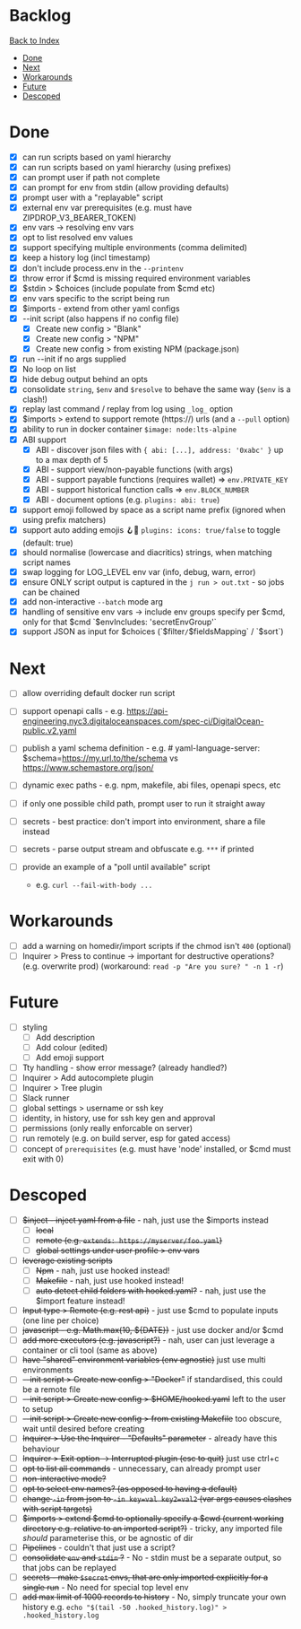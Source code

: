 # Backlog <!-- omit in toc -->

[Back to Index](README.md)

- [Done](#done)
- [Next](#next)
- [Workarounds](#workarounds)
- [Future](#future)
- [Descoped](#descoped)


# Done

- [x] can run scripts based on yaml hierarchy
- [x] can run scripts based on yaml hierarchy (using prefixes)
- [x] can prompt user if path not complete
- [x] can prompt for env from stdin (allow providing defaults)
- [x] prompt user with a "replayable" script
- [x] external env var prerequisites (e.g. must have ZIPDROP_V3_BEARER_TOKEN)
- [x] env vars -> resolving env vars
- [x] opt to list resolved env values
- [x] support specifying multiple environments (comma delimited)
- [x] keep a history log (incl timestamp)
- [x] don't include process.env in the `--printenv`
- [x] throw error if $cmd is missing required environment variables
- [x] $stdin > $choices (include populate from $cmd etc)
- [x] env vars specific to the script being run
- [x] $imports - extend from other yaml configs
- [x] --init script (also happens if no config file)
  - [x] Create new config > "Blank"
  - [x] Create new config > "NPM"
  - [x] Create new config > from existing NPM (package.json)
- [x] run --init if no args supplied
- [x] No loop on list
- [x] hide debug output behind an opts
- [x] consolidate `string`, `$env` and `$resolve` to behave the same way (`$env` is a clash!)
- [x] replay last command / replay from log using `_log_` option
- [x] $imports > extend to support remote (https://) urls (and a `--pull` option)
- [x] ability to run in docker container `$image: node:lts-alpine`
- [x] ABI support
  - [x] ABI - discover json files with `{ abi: [...], address: '0xabc' }` up to a max depth of 5
  - [x] ABI - support view/non-payable functions (with args)
  - [x] ABI - support payable functions (requires wallet) => `env.PRIVATE_KEY`
  - [x] ABI - support historical function calls => `env.BLOCK_NUMBER`
  - [x] ABI - document options (e.g. `plugins: abi: true`)
- [x] support emoji followed by space as a script name prefix (ignored when using prefix matchers)
- [x] support auto adding emojis  🪝📁 `plugins: icons: true/false` to toggle (default: true)
- [x] should normalise (lowercase and diacritics) strings, when matching script names
- [x] swap logging for LOG_LEVEL env var (info, debug, warn, error)
- [x] ensure ONLY script output is captured in the `j run > out.txt` - so jobs can be chained
- [x] add non-interactive `--batch` mode arg
- [x] handling of sensitive env vars -> include env groups specify per $cmd, only for that $cmd `$envIncludes: 'secretEnvGroup'`
- [x] support JSON as input for $choices (`$filter` / `$fieldsMapping` / `$sort`)

# Next

- [ ] allow overriding default docker run script

- [ ] support openapi calls - e.g. https://api-engineering.nyc3.digitaloceanspaces.com/spec-ci/DigitalOcean-public.v2.yaml
- [ ] publish a yaml schema definition - e.g. # yaml-language-server: $schema=https://my.url.to/the/schema vs https://www.schemastore.org/json/
  
- [ ] dynamic exec paths - e.g. npm, makefile, abi files, openapi specs, etc
- [ ] if only one possible child path, prompt user to run it straight away
- [ ] secrets - best practice: don't import into environment, share a file instead
- [ ] secrets - parse output stream and obfuscate e.g. `***` if printed

- [ ] provide an example of a "poll until available" script
  - e.g. `curl --fail-with-body ...`

# Workarounds
- [ ] add a warning on homedir/import scripts if the chmod isn't `400` (optional)
- [ ] Inquirer > Press to continue -> important for destructive operations? (e.g. overwrite prod) (workaround: `read -p "Are you sure? " -n 1 -r`)

# Future
- [ ] styling
  - [ ] Add description
  - [ ] Add colour (edited)
  - [ ] Add emoji support
- [ ] Tty handling - show error message? (already handled?)
- [ ] Inquirer > Add autocomplete plugin
- [ ] Inquirer > Tree plugin
- [ ] Slack runner
- [ ] global settings > username or ssh key
- [ ] identity, in history, use for ssh key gen and approval
- [ ] permissions (only really enforcable on server)
- [ ] run remotely (e.g. on build server, esp for gated access)
- [ ] concept of `prerequisites` (e.g. must have 'node' installed, or $cmd must exit with 0)

# Descoped
- [ ] ~~$inject - inject yaml from a file~~ - nah, just use the $imports instead
  - [ ] ~~local~~
  - [ ] ~~remote (e.g. `extends: https://myserver/foo.yaml`)~~
  - [ ] ~~global settings under user profile > env vars~~
- [ ] ~~leverage existing scripts~~
  - [ ] ~~Npm~~ - nah, just use hooked instead!
  - [ ] ~~Makefile~~ - nah, just use hooked instead!
  - [ ] ~~auto detect child folders with hooked.yaml?~~ - nah, just use the $import feature instead!
- [ ] ~~Input type > Remote (e.g. rest api)~~ - just use $cmd to populate inputs (one line per choice)
- [ ] ~~javascript - e.g. Math.max(10, ${DATE})~~ - just use docker and/or $cmd
- [ ] ~~add more executors (e.g. javascript?)~~ - nah, user can just leverage a container or cli tool (same as above)
- [ ] ~~have "shared" environment variables (env agnostic)~~ just use multi environments
- [ ] ~~--init script > Create new config > "Docker"~~ if standardised, this could be a remote file
- [ ] ~~--init script > Create new config > $HOME/hooked.yaml~~ left to the user to setup
- [ ] ~~--init script > Create new config > from existing Makefile~~ too obscure, wait until desired before creating
- [ ] ~~Inquirer > Use the Inquirer - "Defaults" parameter~~ - already have this behaviour
- [ ] ~~Inquirer > Exit option -> Interrupted plugin (esc to quit)~~ just use ctrl+c
- [ ] ~~opt to list all commands~~ - unnecessary, can already prompt user
- [ ] ~~non-interactive mode?~~
- [ ] ~~opt to select env names? (as opposed to having a default)~~
- [ ] ~~change `-in` from json to `-in key=val key2=val2` (var args causes clashes with script targets)~~
- [ ] ~~$imports > extend $cmd to optionally specify a $cwd (current working directory e.g. relative to an imported script?)~~ - tricky, any imported file *should* parameterise this, or be agnostic of dir
- [ ] ~~Pipelines~~ - couldn't that just use a script?
- [ ] ~~consolidate `env` and `stdin` ?~~ - No - stdin must be a separate output, so that jobs can be replayed
- [ ] ~~secrets - make `$secret` envs, that are only imported explicitly for a single run~~ - No need for special top level env
- [ ] ~~add max limit of 1000 records to history~~ - No, simply truncate your own history e.g. `echo "$(tail -50 .hooked_history.log)" > .hooked_history.log`